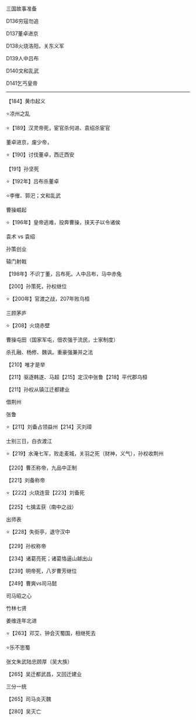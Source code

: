 三国故事准备



D136穷寇勿追

D137董卓进京

D138火烧洛阳，关东义军

D139人中吕布

D140文和乱武

D141乞丐皇帝

---

【184】黄巾起义

⭐️凉州之乱

⭐️【189】汉灵帝死，宦官杀何进、袁绍杀宦官

董卓进京，废少帝，

⭐️【190】讨伐董卓，西迁西安

【191】孙坚死

⭐️【192年】吕布杀董卓

⭐️李傕、郭汜；文和乱武

曹操崛起

⭐️【196年】皇帝逃难，投奔曹操，挟天子以令诸侯



袁术  vs  袁绍

孙策创业

辕门射戟

【198年】不识丁董，吕布死。人中吕布，马中赤兔



【200】孙策死，孙权继位

⭐️【200年】官渡之战，207年败乌桓

三顾茅庐

⭐️【208】火烧赤壁

曹操屯田（国家军屯，佃农强于流民，士家制度）

杀孔融、杨修、魏讽。重豪强兼并之法

【210】唯才是举

【211】驱逐韩遂、马超【215】定汉中张鲁【218】平代郡乌桓

【211】孙权从镇江迁都建业

借荆州

张鲁

⭐️【211】刘备占领益州【214】灭刘璋

士别三日，白衣渡江

⭐️【219】水淹七军，败走麦城，关羽之死（财神，义气），孙权收荆州

【220】曹丕称帝，九品中正制

【221】刘备称帝

⭐️【222】火烧连营【223】刘备死

【225】七擒孟获（南中之战）

出师表

⭐️【228】失街亭，退守汉中

【229】孙权称帝

【234】诸葛亮死；诸葛恪逼山越出山

【239】明帝死，八岁曹芳继位

【249】曹爽vs司马懿

司马昭之心

竹林七贤

姜维连年北进

⭐️【263】邓艾、钟会灭蜀国，相继死去

⭐️乐不思蜀

张文朱武陆忠顾厚（吴大族）

【265】吴迁都武昌，又回迁建业

三分一统

【265】司马炎灭魏

【280】吴灭亡


